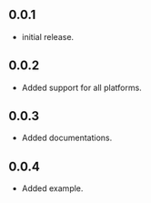 ## 0.0.1

* initial release.

## 0.0.2

* Added support for all platforms.

## 0.0.3

* Added documentations.

## 0.0.4

* Added example.